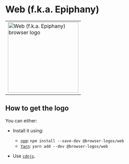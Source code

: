 Web (f.k.a. Epiphany)
=====================

<!-- markdownlint-disable line-length no-inline-html -->
<table>
    <tr height=230>
        <td>
            <a href="https://github.com/alrra/browser-logos/tree/426953cc545abb5763ee9ccb62e8165c6ae8adef/src/web">
                <img width=220 src="https://raw.githubusercontent.com/alrra/browser-logos/426953cc545abb5763ee9ccb62e8165c6ae8adef/src/web/web.svg?sanitize=true" alt="Web (f.k.a. Epiphany) browser logo">
            </a>
        </td>
    </tr>
</table>
<!-- markdownlint-enable line-length no-inline-html -->

How to get the logo
-------------------

You can either:

* Install it using:

  * [`npm`][npm]: `npm install --save-dev @browser-logos/web`
  * [`Yarn`][yarn]: `yarn add --dev @browser-logos/web`

* Use [`cdnjs`][cdnjs].

<!-- Link labels: -->

[cdnjs]: https://cdnjs.com/libraries/browser-logos
[npm]: https://www.npmjs.com/
[yarn]: https://yarnpkg.com/
